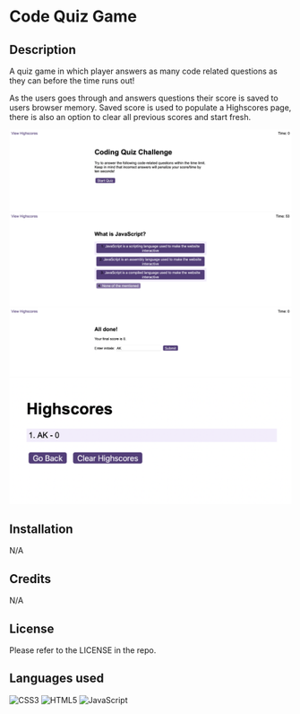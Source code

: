 # Code Quiz Game

## Description

A quiz game in which player answers as many code related questions as they can before the time runs out!

As the users goes through and answers questions their score is saved to users browser memory. Saved score is used to populate a Highscores page, there is also an option to clear all previous scores and start fresh.

![alt text](assets/images/Screenshot-main-page.png)
![alt text](assets/images/Screenshot-question-page.png)
![alt text](assets/images/Screenshot-end-page.png)
![alt text](assets/images/Screenshot-score-page.png)


## Installation

N/A

## Credits

N/A

## License

Please refer to the LICENSE in the repo.

## Languages used

![CSS3](https://img.shields.io/badge/css3-%231572B6.svg?style=for-the-badge&logo=css3&logoColor=white)
![HTML5](https://img.shields.io/badge/html5-%23E34F26.svg?style=for-the-badge&logo=html5&logoColor=white)
![JavaScript](https://img.shields.io/badge/javascript-%23323330.svg?style=for-the-badge&logo=javascript&logoColor=%23F7DF1E)

